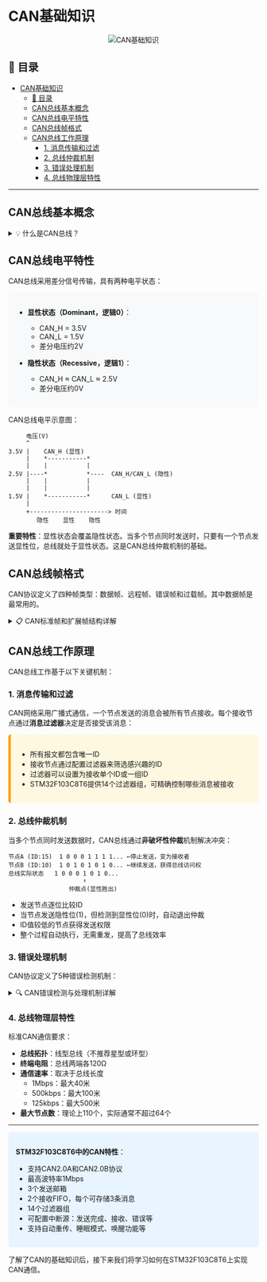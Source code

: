 # CAN基础知识

<div align="center">

![CAN基础知识](https://via.placeholder.com/600x150/0078D7/FFFFFF?text=CAN%E5%9F%BA%E7%A1%80%E7%9F%A5%E8%AF%86)

</div>

## 📑 目录

- [CAN基础知识](#can基础知识)
  - [📑 目录](#-目录)
  - [CAN总线基本概念](#can总线基本概念)
  - [CAN总线电平特性](#can总线电平特性)
  - [CAN总线帧格式](#can总线帧格式)
  - [CAN总线工作原理](#can总线工作原理)
    - [1. 消息传输和过滤](#1-消息传输和过滤)
    - [2. 总线仲裁机制](#2-总线仲裁机制)
    - [3. 错误处理机制](#3-错误处理机制)
    - [4. 总线物理层特性](#4-总线物理层特性)

---

## CAN总线基本概念

<details>
<summary>💡 什么是CAN总线？</summary>

CAN（Controller Area Network，控制器局域网）总线是一种串行通信协议，最初由德国BOSCH公司为汽车行业开发，用于车内电子控制单元（ECU）之间的通信。

**CAN的关键特点**：
- **多主机通信**：网络中的任何节点都可以发起通信
- **广播通信**：所有节点都能接收到总线上的所有数据
- **消息机制**：通信基于消息ID而非节点地址
- **高可靠性**：具备完善的错误检测和处理机制
- **高实时性**：最高波特率可达1Mbps
- **抗干扰性强**：采用差分信号传输方式

在STM32F103C8T6中，CAN外设是一个完整的CAN协议控制器，支持CAN2.0A和CAN2.0B协议。

</details>

## CAN总线电平特性

CAN总线采用差分信号传输，具有两种电平状态：

<div style="background-color:#f8f9fa;padding:15px;border-radius:5px;margin:10px 0;">

- **显性状态（Dominant，逻辑0）**：
  - CAN_H = 3.5V
  - CAN_L = 1.5V
  - 差分电压约2V

- **隐性状态（Recessive，逻辑1）**：
  - CAN_H ≈ CAN_L ≈ 2.5V
  - 差分电压约0V

</div>

CAN总线电平示意图：

```
     电压(V)
     ^
3.5V |    CAN_H (显性)
     |    *-----------*
     |    |           |
2.5V |----*           *----  CAN_H/CAN_L (隐性)
     |    |           |
     |    |           |
1.5V |    *-----------*      CAN_L (显性)
     |
     +----------------------> 时间
        隐性    显性    隐性
```

**重要特性**：显性状态会覆盖隐性状态。当多个节点同时发送时，只要有一个节点发送显性位，总线就处于显性状态。这是CAN总线仲裁机制的基础。

## CAN总线帧格式

CAN协议定义了四种帧类型：数据帧、远程帧、错误帧和过载帧。其中数据帧是最常用的。

<details>
<summary>📋 CAN标准帧和扩展帧结构详解</summary>

**标准帧格式**（11位ID）：
```
+-------+-------------+-------------+--------+-------+-------+-------+----------+
| 起始位 |   仲裁场    |    控制场   | 数据场 | CRC场 | ACK场 | 结束符 | 帧间间隔 |
|  SOF  | ID(11) + RTR| IDE+r0+DLC  | 0-8字节| 16位  | 2位   | 7位   |  3位    |
+-------+-------------+-------------+--------+-------+-------+-------+----------+
```

**扩展帧格式**（29位ID）：
```
+-------+-----------------------------+----------------+--------+-------+-------+-------+----------+
| 起始位 |            仲裁场           |     控制场     | 数据场 | CRC场 | ACK场 | 结束符 | 帧间间隔 |
|  SOF  | ID(11)+SRR+IDE+ID(18)+RTR  | r1+r0+DLC     | 0-8字节| 16位  | 2位   | 7位   |  3位    |
+-------+-----------------------------+----------------+--------+-------+-------+-------+----------+
```

**各字段说明**：
- **SOF (Start of Frame)**：单个显性位，表示帧的开始
- **ID**：报文标识符，决定报文优先级（越小优先级越高）
- **RTR (Remote Transmission Request)**：区分数据帧(0)和远程帧(1)
- **IDE (Identifier Extension)**：区分标准帧(0)和扩展帧(1)
- **DLC (Data Length Code)**：数据长度代码，表示数据场字节数(0-8)
- **数据场**：0-8字节的数据内容
- **CRC**：循环冗余校验，用于错误检测
- **ACK**：接收方确认位
- **结束符**：7个连续的隐性位
- **帧间间隔**：3个或更多隐性位，分隔连续帧

</details>

## CAN总线工作原理

CAN总线工作基于以下关键机制：

### 1. 消息传输和过滤

CAN网络采用广播式通信，一个节点发送的消息会被所有节点接收。每个接收节点通过**消息过滤器**决定是否接受该消息：

<div style="background-color:#fff8e1;padding:15px;border-radius:5px;border-left:5px solid #ffa000;margin:10px 0;">

- 所有报文都包含唯一ID
- 接收节点通过配置过滤器来筛选感兴趣的ID
- 过滤器可以设置为接收单个ID或一组ID
- STM32F103C8T6提供14个过滤器组，可精确控制哪些消息被接收

</div>

### 2. 总线仲裁机制

当多个节点同时发送数据时，CAN总线通过**非破坏性仲裁**机制解决冲突：

```
节点A (ID:15)  1 0 0 0 1 1 1 1... ←停止发送，变为接收者
节点B (ID:10)  1 0 1 0 1 0 1 0... ←继续发送，获得总线访问权
总线实际状态   1 0 0 0 1 0 1 0...
                     ↑
                 仲裁点(显性胜出)
```

- 发送节点逐位比较ID
- 当节点发送隐性位(1)，但检测到显性位(0)时，自动退出仲裁
- ID值较低的节点获得发送权限
- 整个过程自动执行，无需重发，提高了总线效率

### 3. 错误处理机制

CAN协议定义了5种错误检测机制：

<details>
<summary>🔍 CAN错误检测与处理机制详解</summary>

**1. 位错误**：
- 发送方发送位后监听总线
- 如检测到的电平与发送的不同（仲裁阶段除外），则产生位错误

**2. 填充错误**：
- CAN使用位填充规则：连续5个相同位后必须插入1个反向位
- 违反此规则会产生填充错误

**3. CRC错误**：
- 接收方计算CRC并与发送方提供的值比较
- 不匹配时产生CRC错误

**4. 帧格式错误**：
- 固定格式字段（如界定符）包含非法值

**5. 确认错误**：
- 发送方在ACK槽未检测到显性位

**错误处理流程**：
1. 检测到错误的节点发送错误帧
2. 其他节点也检测到错误，发送错误帧
3. 原始消息被丢弃，发送方自动重发

**错误状态**：
每个节点维护两个错误计数器：
- 发送错误计数器(TEC)
- 接收错误计数器(REC)

基于计数器值，节点可处于三种状态：
- **错误活动**：0-127，正常参与总线
- **错误被动**：128-255，仍可通信但有限制
- **总线关闭**：>255，节点自我隔离

</details>

### 4. 总线物理层特性

标准CAN通信要求：

- **总线拓扑**：线型总线（不推荐星型或环型）
- **终端电阻**：总线两端各120Ω
- **通信速率**：取决于总线长度
  - 1Mbps：最大40米
  - 500kbps：最大100米
  - 125kbps：最大500米
- **最大节点数**：理论上110个，实际通常不超过64个

---

<div style="background-color:#e8f4ff;padding:15px;border-radius:5px;margin:10px 0;">

**STM32F103C8T6中的CAN特性**：
- 支持CAN2.0A和CAN2.0B协议
- 最高波特率1Mbps
- 3个发送邮箱
- 2个接收FIFO，每个可存储3条消息
- 14个过滤器组
- 可配置中断源：发送完成、接收、错误等
- 支持自动重传、睡眠模式、唤醒功能等

</div>

了解了CAN的基础知识后，接下来我们将学习如何在STM32F103C8T6上实现CAN通信。 